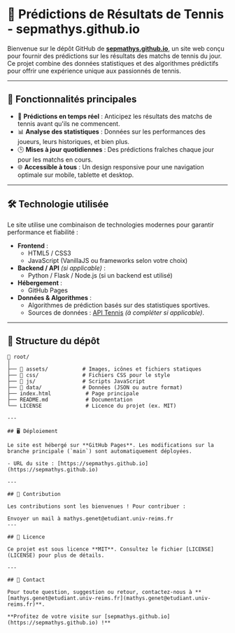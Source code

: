 # 🎾 Prédictions de Résultats de Tennis - sepmathys.github.io

Bienvenue sur le dépôt GitHub de **[sepmathys.github.io](https://sepmathys.github.io)**, un site web conçu pour fournir des prédictions sur les résultats des matchs de tennis du jour. Ce projet combine des données statistiques et des algorithmes prédictifs pour offrir une expérience unique aux passionnés de tennis.

---

## 🚀 Fonctionnalités principales

- 🔮 **Prédictions en temps réel** : Anticipez les résultats des matchs de tennis avant qu'ils ne commencent.
- 📊 **Analyse des statistiques** : Données sur les performances des joueurs, leurs historiques, et bien plus.
- 🕒 **Mises à jour quotidiennes** : Des prédictions fraîches chaque jour pour les matchs en cours.
- 🌐 **Accessible à tous** : Un design responsive pour une navigation optimale sur mobile, tablette et desktop.

---

## 🛠️ Technologie utilisée

Le site utilise une combinaison de technologies modernes pour garantir performance et fiabilité :

- **Frontend** : 
  - HTML5 / CSS3
  - JavaScript (VanillaJS ou frameworks selon votre choix)
- **Backend / API** *(si applicable)* :
  - Python / Flask / Node.js (si un backend est utilisé)
- **Hébergement** : 
  - GitHub Pages
- **Données & Algorithmes** : 
  - Algorithmes de prédiction basés sur des statistiques sportives.
  - Sources de données : [API Tennis](#) *(à compléter si applicable)*.

---

## 📂 Structure du dépôt

```plaintext
📁 root/
│
├── 📂 assets/           # Images, icônes et fichiers statiques
├── 📂 css/              # Fichiers CSS pour le style
├── 📂 js/               # Scripts JavaScript
├── 📂 data/             # Données (JSON ou autre format)
├── index.html           # Page principale
├── README.md            # Documentation
└── LICENSE              # Licence du projet (ex. MIT)

---

## 🖥️ Déploiement

Le site est hébergé sur **GitHub Pages**. Les modifications sur la branche principale (`main`) sont automatiquement déployées.

- URL du site : [https://sepmathys.github.io](https://sepmathys.github.io)

---

## 📣 Contribution

Les contributions sont les bienvenues ! Pour contribuer :

Envoyer un mail à mathys.genet@etudiant.univ-reims.fr
---

## 📄 Licence

Ce projet est sous licence **MIT**. Consultez le fichier [LICENSE](LICENSE) pour plus de détails.

---

## 📩 Contact

Pour toute question, suggestion ou retour, contactez-nous à **[mathys.genet@etudiant.univ-reims.fr](mathys.genet@etudiant.univ-reims.fr)**.

**Profitez de votre visite sur [sepmathys.github.io](https://sepmathys.github.io) !**

